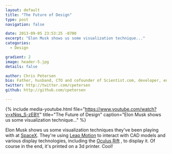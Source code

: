 ```yaml
---
layout: default
title: "The Future of Design"
type: post
navigation: false

date: 2013-09-05 23:53:25 -0700
excerpt: "Elon Musk shows us some visualization technique..."
categories:
  - Design

gradient: 2
image: header-5.jpg
details: false

author: Chris Petersen
bio: Father, husband, CTO and cofounder of Scientist.com, developer, entrepreneur and technologist.
twitter: http://twitter.com/cpetersen
github: http://github.com/cpetersen

---
```


{% include media-youtube.html file="https://www.youtube.com/watch?v=xNqs_S-zEBY" title="The Future of Design" caption="Elon Musk shows us some visualization technique..." %}

Elon Musk shows us some visualization techniques they've been playing with at  [SpaceX](http://www.spacex.com/). They're using  [Leap Motion](https://www.leapmotion.com/)  to interact with CAD models and various display technologies, including the  [Oculus Rift](http://www.oculusvr.com/) , to display it. Of course in the end, it's printed on a 3d printer. Cool!
